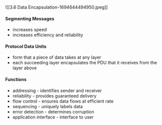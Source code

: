 ![[3.6 Data Encapsulation-1694644494950.jpeg]]
#### Segmenting Messages
- increases speed
- increases efficiency and reliability

#### Protocol Data Units
- form that a piece of data takes at any layer
- each succeeding layer encapsulates the PDU that it receives from the layer above

#### Functions
- addressing - identifies sender and receiver
- reliability - provides guaranteed delivery
- flow control - ensures data flows at efficient rate
- sequencing - uniquely labels data
- error detection - determines corruption
- application interface - interface to user

